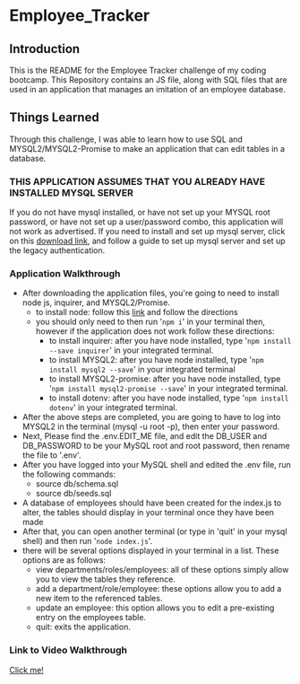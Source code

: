 # Employee_Tracker

## Introduction
This is the README for the Employee Tracker challenge of my coding bootcamp. This Repository contains an JS file, along with SQL files that are used in an application that manages an imitation of an employee database.

## Things Learned
Through this challenge, I was able to learn how to use SQL and MYSQL2/MYSQL2-Promise to make an application that can edit tables in a database.

### THIS APPLICATION ASSUMES THAT YOU ALREADY HAVE INSTALLED MYSQL SERVER
If you do not have mysql installed, or have not set up your MYSQL root password, or have not set up a user/password combo, this application will not work as advertised. If you need to install and set up mysql server, click on this [download link](https://dev.mysql.com/downloads/mysql/), and follow a guide to set up mysql server and set up the legacy authentication.

### Application Walkthrough

- After downloading the application files, you're going to need to install node js, inquirer, and MYSQL2/Promise.
    - to install node: follow this [link](https://nodejs.org/en/download/package-manager) and follow the directions
    - you should only need to then run '`npm i`' in your terminal then, however if the application does not work follow these directions:
        - to install inquirer: after you have node installed, type '`npm install --save inquirer`' in your integrated terminal.
        - to install MYSQL2: after you have node installed, type '`npm install mysql2 --save`' in your integrated terminal
        - to install MYSQL2-promise: after you have node installed, type '`npm install mysql2-promise --save`' in your integrated terminal.
        - to install dotenv: after you have node installed, type '`npm install dotenv`' in your integrated terminal.
- After the above steps are completed, you are going to have to log into MYSQL2 in the terminal (mysql -u root -p), then enter your password.
- Next, Please find the .env.EDIT_ME file, and edit the DB_USER and DB_PASSWORD to be your MySQL root and root password, then rename the file to '.env'.
- After you have logged into your MySQL shell and edited the .env file, run the following commands:
    - source db/schema.sql
    - source db/seeds.sql
- A database of employees should have been created for the index.js to alter, the tables should display in your terminal once they have been made
- After that, you can open another terminal (or type in 'quit' in your mysql shell) and then run '`node index.js`'.
- there will be several options displayed in your terminal in a list. These options are as follows:
    - view departments/roles/employees: all of these options simply allow you to view the tables they reference.
    - add a department/role/employee: these options allow you to add a new item to the referenced tables.
    - update an employee: this option allows you to edit a pre-existing entry on the employees table.
    - quit: exits the application.


### Link to Video Walkthrough
[Click me!](https://drive.google.com/file/d/1eSKESE6QWoycWijIvyXa87fgqk2y0nxd/view?usp=sharing)